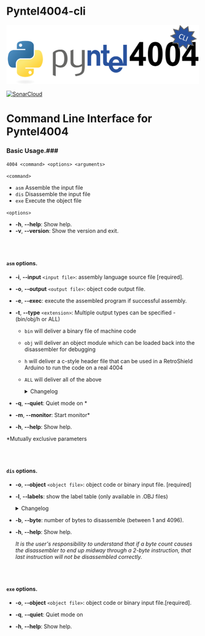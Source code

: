 # Pyntel4004-cli

![Pyntel4004-cli Logo](https://raw.githubusercontent.com/alshapton/Pyntel4004-cli/main/images/pyntel4004-cli.png)

[![SonarCloud](https://sonarcloud.io/images/project_badges/sonarcloud-white.svg)](https://sonarcloud.io/summary/new_code?id=alshapton_Pyntel4004-cli)

<h1>Command Line Interface for Pyntel4004</h1>

### Basic Usage.###

`4004 <command> <options> <arguments>`

`<command>`
- `asm`  Assemble the input file
- `dis`  Disassemble the input file
- `exe`  Execute the object file

`<options>`
- **-h**, **--help**: Show help.
- **-v**, **--version**:  Show the version and exit.

<br>
<br>

#### `asm` options.

- **-i**, **--input** `<input file>`: assembly language source file [required].
- **-o**, **--output** `<output file>`: object code output file.
- **-e**, **--exec**: execute the assembled program if successful assembly.
- **-t**, **--type** `<extension>`: Multiple output types can be specified - (bin/obj/h or ALL)
    - `bin` will deliver a binary file of machine code
    
    - `obj` will deliver an object module which can be loaded back into the disassembler for debugging

    - `h` will deliver a c-style header file that can be used in a RetroShield Arduino to run the code on a real 4004

    - `ALL` will deliver all of the above<details>New in 0.0.1-alpha2<summary>Changelog</summary></details>
- **-q**, **--quiet**: Quiet mode on *
- **-m**, **--monitor**: Start monitor*

- **-h**, **--help**: Show help.

*Mutually exclusive parameters

<br>
<br>

#### `dis` options.

- **-o**, **--object** `<object file>`: object code or binary input file. [required]

- **-l**, **--labels**: show the label table (only available in .OBJ files)<details>New in 0.0.1-alpha2<summary>Changelog</summary></details>

- **-b**, **--byte**: number of bytes to disassemble (between 1 and 4096).
- **-h**, **--help**: Show help.

    *It is the user's responsibility to understand that if a byte count causes the disassembler to end up midway through a 2-byte instruction, that last instruction will not be disassembled correctly.*

<br>
<br>

#### `exe` options.

- **-o**, **--object** `<object file>`: object code or binary input file.[required].
- **-q**, **--quiet**: Quiet mode on

- **-h**, **--help**: Show help.
